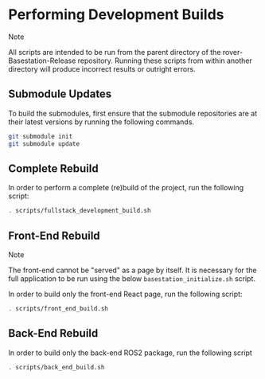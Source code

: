 # Performing Development Builds

> [!NOTE]
> All scripts are intended to be run from the parent directory of
> the rover-Basestation-Release repository. Running these scripts from
> within another directory will produce incorrect results or outright errors.

## Submodule Updates

To build the submodules, first ensure that the submodule repositories are at their
latest versions by running the following commands.

```bash
git submodule init
git submodule update
```

## Complete Rebuild

In order to perform a complete (re)build of the project, run the following script:

```bash
. scripts/fullstack_development_build.sh
```

## Front-End Rebuild

> [!NOTE]
> The front-end cannot be "served" as a page by itself. It is necessary for the
> full application to be run using the below `basestation_initialize.sh` script.

In order to build only the front-end React page, run the following script:

```bash
. scripts/front_end_build.sh
```

## Back-End Rebuild

In order to build only the back-end ROS2 package, run the following script

```bash
. scripts/back_end_build.sh
```

